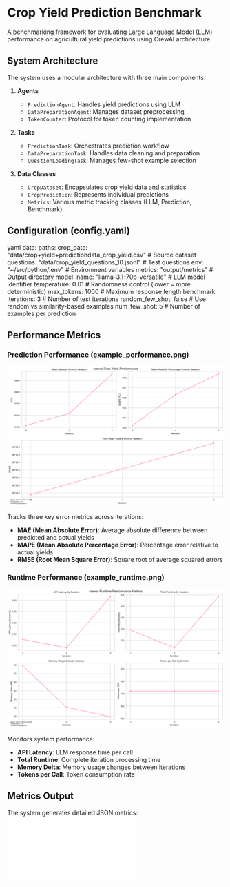 # Crop Yield Prediction Benchmark

A benchmarking framework for evaluating Large Language Model (LLM) performance on agricultural yield predictions using CrewAI architecture.

## System Architecture

The system uses a modular architecture with three main components:

1. **Agents**
   - `PredictionAgent`: Handles yield predictions using LLM
   - `DataPreparationAgent`: Manages dataset preprocessing
   - `TokenCounter`: Protocol for token counting implementation

2. **Tasks**
   - `PredictionTask`: Orchestrates prediction workflow
   - `DataPreparationTask`: Handles data cleaning and preparation
   - `QuestionLoadingTask`: Manages few-shot example selection

3. **Data Classes**
   - `CropDataset`: Encapsulates crop yield data and statistics
   - `CropPrediction`: Represents individual predictions
   - `Metrics`: Various metric tracking classes (LLM, Prediction, Benchmark)

## Configuration (config.yaml)
yaml
data:
paths:
crop_data: "data/crop+yield+predictiondata_crop_yield.csv" # Source dataset
questions: "data/crop_yield_questions_10.jsonl" # Test questions
env: "~/src/python/.env" # Environment variables
metrics: "output/metrics" # Output directory
model:
name: "llama-3.1-70b-versatile" # LLM model identifier
temperature: 0.01 # Randomness control (lower = more deterministic)
max_tokens: 1000 # Maximum response length
benchmark:
iterations: 3 # Number of test iterations
random_few_shot: false # Use random vs similarity-based examples
num_few_shot: 5 # Number of examples per prediction

## Performance Metrics

### Prediction Performance (example_performance.png)
![Performance Metrics](docs/images/example_performance.png)

Tracks three key error metrics across iterations:
- **MAE (Mean Absolute Error)**: Average absolute difference between predicted and actual yields
- **MAPE (Mean Absolute Percentage Error)**: Percentage error relative to actual yields
- **RMSE (Root Mean Square Error)**: Square root of average squared errors

### Runtime Performance (example_runtime.png)
![Runtime Metrics](docs/images/example_runtime.png)

Monitors system performance:
- **API Latency**: LLM response time per call
- **Total Runtime**: Complete iteration processing time
- **Memory Delta**: Memory usage changes between iterations
- **Tokens per Call**: Token consumption rate

## Metrics Output

The system generates detailed JSON metrics:
![JSON Metrics](docs/json/example.json)

